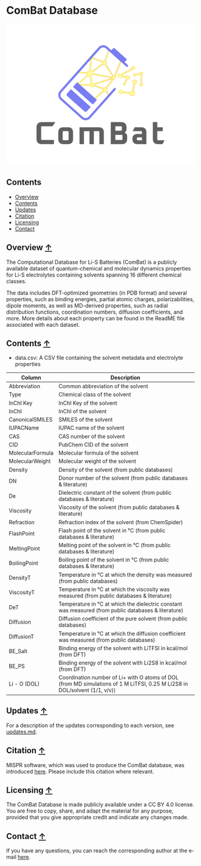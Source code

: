# ComBat Database 

<img src=logo.png>

## Contents
* [Overview](#overview-)
* [Contents](#contents-)
* [Updates](#updates-)
* [Citation](#citation-)
* [Licensing](#licensing-)
* [Contact](#contact-)

## Overview [↑](#overview)
The Computational Database for Li-S Batteries (ComBat) is a publicly 
available dataset of quantum-chemical and molecular dynamics properties 
for Li-S electrolytes containing solvents spanning 16 different chemical 
classes. 

The data includes DFT-optimized geometries (in PDB format) and several 
properties, such as binding energies, partial atomic charges, 
polarizabilities, dipole moments, as well as MD-derived properties, such
as radial distribution functions, coordination numbers, diffusion coefficients,
and more. More details about each property can be found in the ReadME file 
associated with each dataset. 

## Contents [↑](#contents)
* data.csv: A CSV file containing the solvent metadata and electrolyte properties

| Column           | Description                                                                                                                |
|------------------|----------------------------------------------------------------------------------------------------------------------------|
| Abbreviation     | Common abbreviation of the solvent                                                                                         |
| Type             | Chemical class of the solvent                                                                                              |
| InChI Key        | InChI Key of the solvent                                                                                                   |
| InChI            | InChI of the solvent                                                                                                       |
| CanonicalSMILES  | SMILES of the solvent                                                                                                      |   
| IUPACName        | IUPAC name of the solvent                                                                                                  |
| CAS              | CAS number of the solvent                                                                                                  |
| CID              | PubChem CID of the solvent                                                                                                 |
| MolecularFormula | Molecular formula of the solvent                                                                                           |
| MolecularWeight  | Molecular weight of the solvent                                                                                            |
| Density          | Density of the solvent (from public databases)                                                                             |
| DN               | Donor number of the solvent (from public databases & literature)                                                           |
| De               | Dielectric constant of the solvent (from public databases & literature)                                                    |
| Viscosity        | Viscosity of the solvent (from public databases & literature)                                                              |
| Refraction       | Refraction index of the solvent (from ChemSpider)                                                                          |
| FlashPoint       | Flash point of the solvent in °C (from public databases & literature)                                                      |             | 
| MeltingPoint     | Melting point of the solvent in °C (from public databases & literature)                                                    |
| BoilingPoint     | Boiling point of the solvent in °C (from public databases & literature)                                                    |
| DensityT         | Temperature in °C at which the density was measured (from public databases)                                                |
| ViscosityT       | Temperature in °C at which the viscosity was measured (from public databases & literature)                                 |
| DeT              | Temperature in °C at which the dielectric constant was measured (from public databases & literature)                       |
| Diffusion        | Diffusion coefficient of the pure solvent (from public databases)                                                          |
| DiffusionT       | Temperature in °C at which the diffusion coefficient was measured (from public databases)                                  |
| BE_Salt          | Binding energy of the solvent with LiTFSI in kcal/mol (from DFT)                                                           |  
| BE_PS            | Binding energy of the solvent with Li2S8 in kcal/mol (from DFT)                                                            |
| Li - O (DOL) | Coordination number of Li+ with O atoms of DOL (from MD simulations of 1 M LiTFSI, 0.25 M Li2S8 in DOL/solvent (1/1, v/v)) |

## Updates [↑](#updates)
For a description of the updates corresponding to each version, 
see [updates.md](https://github.com/rashatwi/combat/blob/main/updates.md).

## Citation [↑](#citation)
MISPR software, which was used to produce the ComBat database, was
introduced [here](https://doi.org/10.1038/s41598-022-20009-w). 
Please include this citation where relevant. 

## Licensing [↑](#licensing)
The ComBat Database is made publicly available under a CC BY 4.0 license. 
You are free to copy, share, and adapt the material for any purpose, 
provided that you give appropriate credit and indicate any changes made.

## Contact [↑](#contact)
If you have any questions, you can reach the corresponding author at the 
e-mail [here](https://www.rashatwi.com).